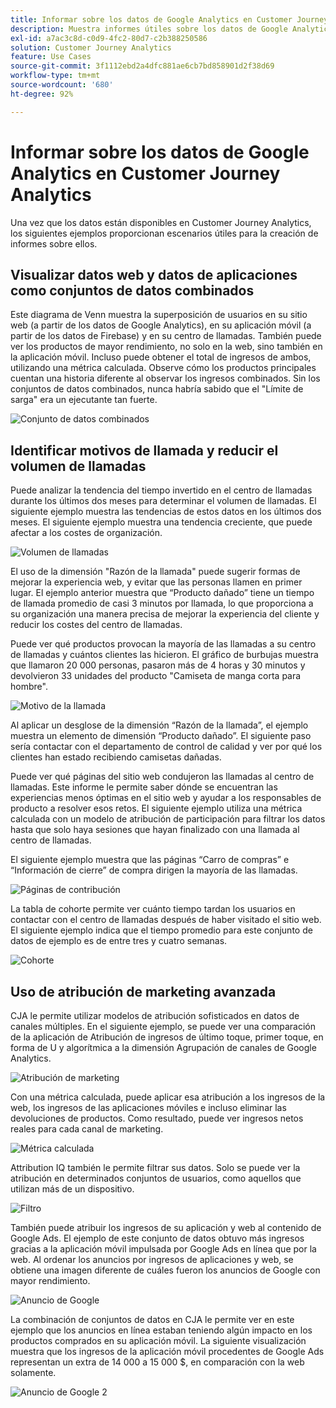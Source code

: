 ```yaml
---
title: Informar sobre los datos de Google Analytics en Customer Journey Analytics
description: Muestra informes útiles sobre los datos de Google Analytics en Customer Journey Analytics
exl-id: a7ac3c8d-c0d9-4fc2-80d7-c2b388250586
solution: Customer Journey Analytics
feature: Use Cases
source-git-commit: 3f1112ebd2a4dfc881ae6cb7bd858901d2f38d69
workflow-type: tm+mt
source-wordcount: '680'
ht-degree: 92%

---
```


# Informar sobre los datos de Google Analytics en Customer Journey Analytics

Una vez que los datos están disponibles en Customer Journey Analytics, los siguientes ejemplos proporcionan escenarios útiles para la creación de informes sobre ellos.

## Visualizar datos web y datos de aplicaciones como conjuntos de datos combinados

Este diagrama de Venn muestra la superposición de usuarios en su sitio web (a partir de los datos de Google Analytics), en su aplicación móvil (a partir de los datos de Firebase) y en su centro de llamadas. También puede ver los productos de mayor rendimiento, no solo en la web, sino también en la aplicación móvil. Incluso puede obtener el total de ingresos de ambos, utilizando una métrica calculada. Observe cómo los productos principales cuentan una historia diferente al observar los ingresos combinados. Sin los conjuntos de datos combinados, nunca habría sabido que el &quot;Límite de sarga&quot; era un ejecutante tan fuerte.

![Conjunto de datos combinados](../assets/combined-datasets.png)

## Identificar motivos de llamada y reducir el volumen de llamadas

Puede analizar la tendencia del tiempo invertido en el centro de llamadas durante los últimos dos meses para determinar el volumen de llamadas. El siguiente ejemplo muestra las tendencias de estos datos en los últimos dos meses. El siguiente ejemplo muestra una tendencia creciente, que puede afectar a los costes de organización.

![Volumen de llamadas](../assets/call-volume.png)

El uso de la dimensión &quot;Razón de la llamada&quot; puede sugerir formas de mejorar la experiencia web, y evitar que las personas llamen en primer lugar. El ejemplo anterior muestra que “Producto dañado” tiene un tiempo de llamada promedio de casi 3 minutos por llamada, lo que proporciona a su organización una manera precisa de mejorar la experiencia del cliente y reducir los costes del centro de llamadas.

Puede ver qué productos provocan la mayoría de las llamadas a su centro de llamadas y cuántos clientes las hicieron. El gráfico de burbujas muestra que llamaron 20 000 personas, pasaron más de 4 horas y 30 minutos y devolvieron 33 unidades del producto &quot;Camiseta de manga corta para hombre&quot;.

![Motivo de la llamada](../assets/call-reason.png)

Al aplicar un desglose de la dimensión “Razón de la llamada”, el ejemplo muestra un elemento de dimensión “Producto dañado”. El siguiente paso sería contactar con el departamento de control de calidad y ver por qué los clientes han estado recibiendo camisetas dañadas.

Puede ver qué páginas del sitio web condujeron las llamadas al centro de llamadas. Este informe le permite saber dónde se encuentran las experiencias menos óptimas en el sitio web y ayudar a los responsables de producto a resolver esos retos. El siguiente ejemplo utiliza una métrica calculada con un modelo de atribución de participación para filtrar los datos hasta que solo haya sesiones que hayan finalizado con una llamada al centro de llamadas.

El siguiente ejemplo muestra que las páginas “Carro de compras” e “Información de cierre” de compra dirigen la mayoría de las llamadas.

![Páginas de contribución](../assets/contributing-pages.png)

La tabla de cohorte permite ver cuánto tiempo tardan los usuarios en contactar con el centro de llamadas después de haber visitado el sitio web. El siguiente ejemplo indica que el tiempo promedio para este conjunto de datos de ejemplo es de entre tres y cuatro semanas.

![Cohorte](../assets/cohort.png)

## Uso de atribución de marketing avanzada

CJA le permite utilizar modelos de atribución sofisticados en datos de canales múltiples. En el siguiente ejemplo, se puede ver una comparación de la aplicación de Atribución de ingresos de último toque, primer toque, en forma de U y algorítmica a la dimensión Agrupación de canales de Google Analytics.

![Atribución de marketing](../assets/mktg-attribution.png)

Con una métrica calculada, puede aplicar esa atribución a los ingresos de la web, los ingresos de las aplicaciones móviles e incluso eliminar las devoluciones de productos. Como resultado, puede ver ingresos netos reales para cada canal de marketing.

![Métrica calculada](../assets/calc-metric.png)

Attribution IQ también le permite filtrar sus datos. Solo se puede ver la atribución en determinados conjuntos de usuarios, como aquellos que utilizan más de un dispositivo.

![Filtro](../assets/filter.png)

También puede atribuir los ingresos de su aplicación y web al contenido de Google Ads. El ejemplo de este conjunto de datos obtuvo más ingresos gracias a la aplicación móvil impulsada por Google Ads en línea que por la web. Al ordenar los anuncios por ingresos de aplicaciones y web, se obtiene una imagen diferente de cuáles fueron los anuncios de Google con mayor rendimiento.

![Anuncio de Google](../assets/google-ad.png)

La combinación de conjuntos de datos en CJA le permite ver en este ejemplo que los anuncios en línea estaban teniendo algún impacto en los productos comprados en su aplicación móvil. La siguiente visualización muestra que los ingresos de la aplicación móvil procedentes de Google Ads representan un extra de 14 000 a 15 000 $, en comparación con la web solamente.

![Anuncio de Google 2](../assets/google-ad2.png)
